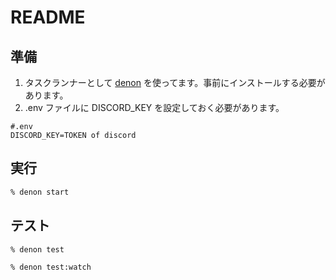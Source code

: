 # README

## 準備

1. タスクランナーとして [denon](https://github.com/denosaurs/denon) を使ってます。事前にインストールする必要があります。
2. .env ファイルに DISCORD_KEY を設定しておく必要があります。

```env
#.env
DISCORD_KEY=TOKEN of discord
```

## 実行

```sh
% denon start
```

## テスト

```sh
% denon test
```

```sh
% denon test:watch
```
